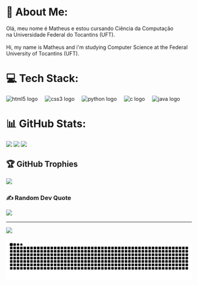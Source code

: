 
# 💫 About Me:
Olá, meu nome é Matheus e estou cursando Ciência da Computação<br>na Universidade Federal do Tocantins (UFT).<br><br>Hi, my name is Matheus and i'm studying Computer Science at the Federal<br>University of Tocantins (UFT).


# 💻 Tech Stack:
<div align="left">
  <img src="https://cdn.jsdelivr.net/gh/devicons/devicon/icons/html5/html5-original.svg" height="30" alt="html5 logo"  />
  <img width="12" />
  <img src="https://cdn.jsdelivr.net/gh/devicons/devicon/icons/css3/css3-original.svg" height="30" alt="css3 logo"  />
  <img width="12" />
  <img src="https://cdn.jsdelivr.net/gh/devicons/devicon/icons/python/python-original.svg" height="30" alt="python logo"  />
  <img width="12" />
  <img src="https://cdn.jsdelivr.net/gh/devicons/devicon/icons/c/c-original.svg" height="30" alt="c logo"  />
  <img width="12" />
  <img src="https://cdn.jsdelivr.net/gh/devicons/devicon/icons/java/java-original.svg" height="30" alt="java logo"  />
</div>

# 📊 GitHub Stats:
![](https://github-readme-stats.vercel.app/api?username=matheuspontes01&theme=dark&hide_border=false&include_all_commits=false&count_private=false)
![](https://nirzak-streak-stats.vercel.app/?user=matheuspontes01&theme=dark&hide_border=false)
![](https://github-readme-stats.vercel.app/api/top-langs/?username=matheuspontes01&theme=dark&hide_border=false&include_all_commits=false&count_private=false&layout=compact)

## 🏆 GitHub Trophies
![](https://github-profile-trophy.vercel.app/?username=matheuspontes01&theme=dark&no-frame=false&no-bg=true&margin-w=4)

### ✍️ Random Dev Quote
![](https://quotes-github-readme.vercel.app/api?type=horizontal&theme=dark)

---
[![](https://visitcount.itsvg.in/api?id=matheuspontes01&icon=0&color=0)](https://visitcount.itsvg.in)


<!-- Proudly created with GPRM ( https://gprm.itsvg.in ) -->

<img src="https://raw.githubusercontent.com/matheuspontes01/matheuspontes01/output/snake.svg" alt="Snake animation" />
